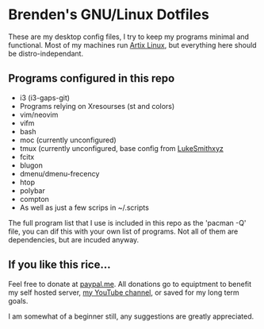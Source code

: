# Brenden's GNU/Linux Dotfiles

These are my desktop config files, I try to keep my programs minimal and functional. Most of my machines run [Artix Linux](https://artixlinux.org), but everything here should be distro-independant.

## Programs configured in this repo

+ i3 (i3-gaps-git)
+ Programs relying on Xresourses (st and colors)
+ vim/neovim
+ vifm
+ bash
+ moc (currently unconfigured)
+ tmux (currently unconfigured, base config from [LukeSmithxyz](https://github.com/lukesmithxyz/voidrice)
+ fcitx
+ blugon
+ dmenu/dmenu-frecency
+ htop
+ polybar
+ compton
+ As well as just a few scrips in ~/.scripts

The full program list that I use is included in this repo as the 'pacman -Q' file, you can dif this with your own list of programs. Not all of them are dependencies, but are incuded anyway.

## If you like this rice...

Feel free to donate at [paypal.me](https://paypal.me/zenrenxyz). All donations go to equiptment to benefit my self hosted server, [my YouTube channel](https://www.youtube.com/channel/UC0uM_nwDU0VAfQyywdbstzg), or saved for my long term goals.

I am somewhat of a beginner still, any suggestions are greatly appreciated.
